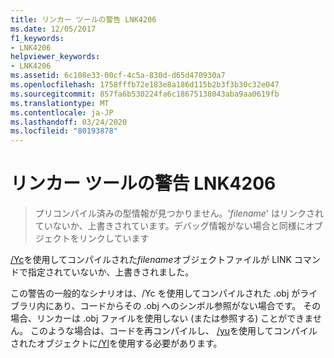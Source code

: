```yaml
---
title: リンカー ツールの警告 LNK4206
ms.date: 12/05/2017
f1_keywords:
- LNK4206
helpviewer_keywords:
- LNK4206
ms.assetid: 6c108e33-00cf-4c5a-830d-d65d470930a7
ms.openlocfilehash: 1758fffb72e183e8a186d115b2b3f3b30c32e047
ms.sourcegitcommit: 857fa6b530224fa6c18675138043aba9aa0619fb
ms.translationtype: MT
ms.contentlocale: ja-JP
ms.lasthandoff: 03/24/2020
ms.locfileid: "80193878"
---
```

# <a name="linker-tools-warning-lnk4206"></a>リンカー ツールの警告 LNK4206

> プリコンパイル済みの型情報が見つかりません。'*filename*' はリンクされていないか、上書きされています。デバッグ情報がない場合と同様にオブジェクトをリンクしています

[/Yc](../../build/reference/yc-create-precompiled-header-file.md)を使用してコンパイルされた*filename*オブジェクトファイルが LINK コマンドで指定されていないか、上書きされました。

この警告の一般的なシナリオは、/Yc を使用してコンパイルされた .obj がライブラリ内にあり、コードからその .obj へのシンボル参照がない場合です。  その場合、リンカーは .obj ファイルを使用しない (または参照する) ことができません。  このような場合は、コードを再コンパイルし、 [/yu](../../build/reference/yu-use-precompiled-header-file.md)を使用してコンパイルされたオブジェクトに[/Yl](../../build/reference/yl-inject-pch-reference-for-debug-library.md)を使用する必要があります。
